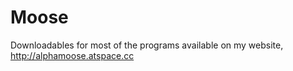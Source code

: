 # Moose
Downloadables for most of the programs available on my website, http://alphamoose.atspace.cc
